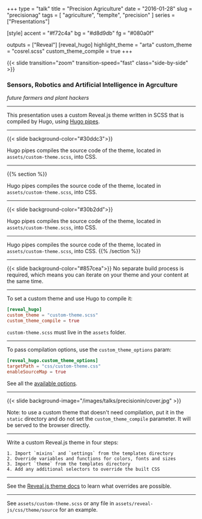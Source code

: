 +++
type = "talk"
title = "Precision Agriculture"
date = "2016-01-28"
slug = "precisionag"
tags = [
    "agriculture",
    "templte",
    "precision"
]
series = ["Presentations"]

[style]
    accent = "#f72c4a"
    bg = "#d8d9db"
    fg = "#080a0f"

outputs = ["Reveal"]
[reveal_hugo]
    highlight_theme = "arta"
    custom_theme = "cosrel.scss"
    custom_theme_compile = true
+++

{{< slide transition="zoom" transition-speed="fast" class="side-by-side" >}}

### **Sensors, Robotics and Artificial Intelligence in Agrculture**
*future farmers and plant hackers*



---
This presentation uses a custom Reveal.js theme written in SCSS that is compiled by Hugo, using [Hugo pipes](https://gohugo.io/hugo-pipes/).

---
{{< slide background-color="#30ddc3">}}

Hugo pipes compiles the source code of the theme, located in `assets/custom-theme.scss`, into CSS.

---
{{% section %}}

Hugo pipes compiles the source code of the theme, located in `assets/custom-theme.scss`, into CSS.

---
{{< slide background-color="#30b2dd">}}

Hugo pipes compiles the source code of the theme, located in `assets/custom-theme.scss`, into CSS.

---

Hugo pipes compiles the source code of the theme, located in `assets/custom-theme.scss`, into CSS.
{{% /section %}}

---

{{< slide background-color="#857cea">}}
No separate build process is required, which means you can iterate on your theme and your content at the same time.

---

To set a custom theme and use Hugo to compile it:

```toml
[reveal_hugo]
custom_theme = "custom-theme.scss"
custom_theme_compile = true
```

`custom-theme.scss` must live in the `assets` folder.

---

To pass compilation options, use the `custom_theme_options` param:

```toml
[reveal_hugo.custom_theme_options]
targetPath = "css/custom-theme.css"
enableSourceMap = true
```

See all the [available options](https://gohugo.io/hugo-pipes/scss-sass/#options).

---

{{< slide background-image="/images/talks/precisionin/cover.jpg" >}}

Note: to use a custom theme that doesn't need compilation, put it in the `static` directory and do not set the `custom_theme_compile` parameter. It will be served to the browser directly.

---

Write a custom Reveal.js theme in four steps:

```text
1. Import `mixins` and `settings` from the templates directory
2. Override variables and functions for colors, fonts and sizes
3. Import `theme` from the templates directory
4. Add any additional selectors to override the built CSS
```

---

See the [Reveal.js theme docs](https://github.com/hakimel/reveal.js/blob/master/css/theme/README.md) to learn what overrides are possible.

---

See `assets/custom-theme.scss` or any file in `assets/reveal-js/css/theme/source` for an example.

